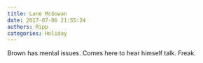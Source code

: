 ```yaml
---
title: Lane McGowan
date: 2017-07-06 21:55:24
authors: Ripp
categories: Holiday
---
```


 Brown has mental issues. Comes here to hear himself talk. Freak.